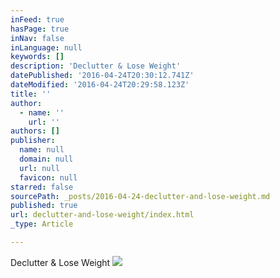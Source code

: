 ```yaml
---
inFeed: true
hasPage: true
inNav: false
inLanguage: null
keywords: []
description: 'Declutter & Lose Weight'
datePublished: '2016-04-24T20:30:12.741Z'
dateModified: '2016-04-24T20:29:58.123Z'
title: ''
author:
  - name: ''
    url: ''
authors: []
publisher:
  name: null
  domain: null
  url: null
  favicon: null
starred: false
sourcePath: _posts/2016-04-24-declutter-and-lose-weight.md
published: true
url: declutter-and-lose-weight/index.html
_type: Article

---
```

Declutter & Lose Weight
![](https://the-grid-user-content.s3-us-west-2.amazonaws.com/7654cb3f-ef61-4e8e-8ccf-5ebe8c768d21.jpg)